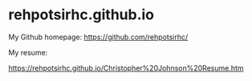 # rehpotsirhc.github.io

My Github homepage: https://github.com/rehpotsirhc/


My resume:


https://rehpotsirhc.github.io/Christopher%20Johnson%20Resume.htm
